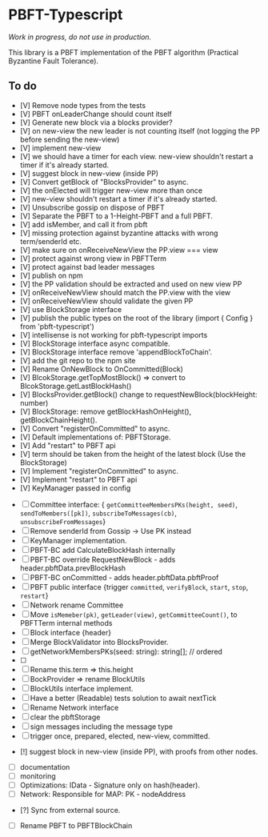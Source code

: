 # PBFT-Typescript

*Work in progress, do not use in production.*

This library is a PBFT implementation of the PBFT algorithm (Practical Byzantine Fault Tolerance).

## To do

- [V] Remove node types from the tests
- [V] PBFT onLeaderChange should count itself
- [V] Generate new block via a blocks provider?
- [V] on new-view the new leader is not counting itself (not logging the PP before sending the new-view)
- [V] implement new-view
- [V] we should have a timer for each view. new-view shouldn't restart a timer if it's already started.
- [V] suggest block in new-view (inside PP)
- [V] Convert getBlock of "BlocksProvider" to async.
- [V] the onElected will trigger new-view more than once
- [V] new-view shouldn't restart a timer if it's already started.
- [V] Unsubscribe gossip on dispose of PBFT
- [V] Separate the PBFT to a 1-Height-PBFT and a full PBFT.
- [V] add isMember, and call it from pbft
- [V] missing protection against byzantine attacks with wrong term/senderId etc.
- [V] make sure on onReceiveNewView the PP.view === view
- [V] protect against wrong view in PBFTTerm
- [V] protect against bad leader messages
- [V] publish on npm
- [V] the PP validation should be extracted and used on new view PP
- [V] onReceiveNewView should match the PP.view with the view
- [V] onReceiveNewView should validate the given PP
- [V] use BlockStorage interface
- [V] publish the public types on the root of the library (import { Config } from 'pbft-typescript')
- [V] intellisense is not working for pbft-typescript imports
- [V] BlockStorage interface async compatible.
- [V] BlockStorage interface remove 'appendBlockToChain'.
- [V] add the git repo to the npm site
- [V] Rename OnNewBlock to OnCommitted(Block)
- [V] BlcokStorage.getTopMostBlock() => convert to BlcokStorage.getLastBlockHash()
- [V] BlocksProvider.getBlock() change to requestNewBlock(blockHeight: number)
- [V] BlockStorage: remove getBlockHashOnHeight(), getBlockChainHeight().
- [V] Convert "registerOnCommitted" to async.
- [V] Default implementations of: PBFTStorage.
- [V] Add "restart" to PBFT api
- [V] term should be taken from the height of the latest block (Use the BlockStorage)
- [V] Implement "registerOnCommitted" to async.
- [V] Implement "restart" to PBFT api
- [V] KeyManager passed in config
- [ ] Committee interface: { `getCommitteeMembersPKs(height, seed)`, `sendToMembers([pk])`, `subscribeToMessages(cb)`, `unsubscribeFromMessages`}
- [ ] Remove senderId from Gossip -> Use PK instead
- [ ] KeyManager implementation.
- [ ] PBFT-BC add CalculateBlockHash internally
- [ ] PBFT-BC override RequestNewBlock - adds header.pbftData.prevBlockHash
- [ ] PBFT-BC onCommitted - adds header.pbftData.pbftProof
- [ ] PBFT public interface {trigger `committed`, `verifyBlock`, `start`, `stop`, `restart`}
- [ ] Network rename Committee
- [ ] Move `isMemeber(pk)`, `getLeader(view)`, `getCommitteeCount()`, to PBFTTerm internal methods 
- [ ] Block interface {header}
- [ ] Merge BlockValidator into BlocksProvider.
- [ ] getNetworkMembersPKs(seed: string): string[]; // ordered 
- [ ] 
- [ ] Rename this.term => this.height
- [ ] BockProvider => rename BlockUtils
- [ ] BlockUtils interface implement.
- [ ] Have a better (Readable) tests solution to await nextTick
- [ ] Rename Network interface
- [ ] clear the pbftStorage
- [ ] sign messages including the message type
- [ ] trigger once, prepared, elected, new-view, committed.
- [!] suggest block in new-view (inside PP), with proofs from other nodes.
- [ ] documentation
- [ ] monitoring
- [ ] Optimizations: IData - Signature only on hash(header).
- [ ] Network: Responsible for MAP: PK - nodeAddress
- [?] Sync from external source.
- [ ] Rename PBFT to PBFTBlockChain

